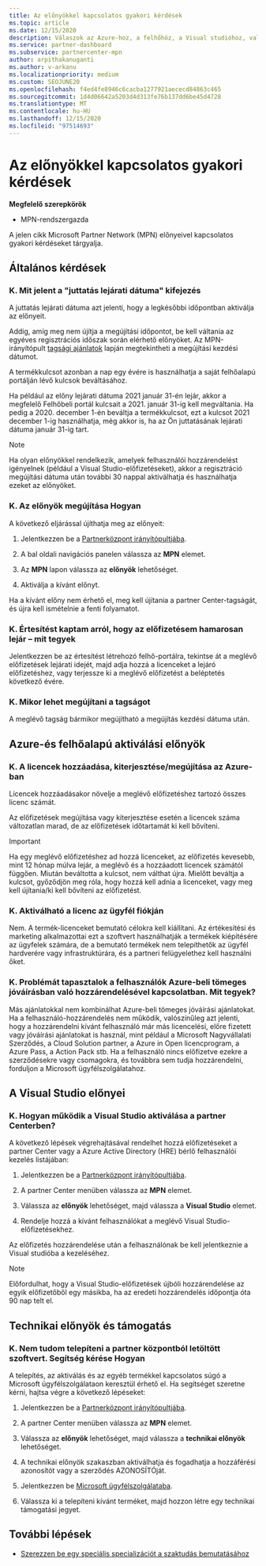 ```yaml
---
title: Az előnyökkel kapcsolatos gyakori kérdések
ms.topic: article
ms.date: 12/15/2020
description: Válaszok az Azure-hoz, a felhőhöz, a Visual studióhoz, valamint a technikai és támogatási előnyökhöz kapcsolódó licencek lejáratával, megújításával és aktiválásával kapcsolatos kérdésekre
ms.service: partner-dashboard
ms.subservice: partnercenter-mpn
author: arpithakanuganti
ms.author: v-arkanu
ms.localizationpriority: medium
ms.custom: SEOJUNE20
ms.openlocfilehash: f4ed4fe8946c6cacba1277921aececd84863c465
ms.sourcegitcommit: 1d4d06642a5203d4d313fe76b137dd6be45d4728
ms.translationtype: MT
ms.contentlocale: hu-HU
ms.lasthandoff: 12/15/2020
ms.locfileid: "97514693"
---
```

# <a name="benefits-faq"></a>Az előnyökkel kapcsolatos gyakori kérdések

**Megfelelő szerepkörök**

- MPN-rendszergazda

A jelen cikk Microsoft Partner Network (MPN) előnyeivel kapcsolatos gyakori kérdéseket tárgyalja.


## <a name="general-questions"></a>Általános kérdések

### <a name="q-what-does-benefit-expiry-date-mean"></a>K. Mit jelent a "juttatás lejárati dátuma" kifejezés

A juttatás lejárati dátuma azt jelenti, hogy a legkésőbbi időpontban aktiválja az előnyeit.

Addig, amíg meg nem újítja a megújítási időpontot, be kell váltania az egyéves regisztrációs időszak során elérhető előnyöket. Az MPN-irányítópult [tagsági ajánlatok](https://partner.microsoft.com/dashboard/mpn/offers) lapján megtekintheti a megújítási kezdési dátumot.

A termékkulcsot azonban a nap egy évére is használhatja a saját felhőalapú portálján lévő kulcsok beváltásához.

Ha például az előny lejárati dátuma 2021 január 31-én lejár, akkor a megfelelő Felhőbeli portál kulcsait a 2021. január 31-ig kell megváltania. Ha pedig a 2020. december 1-én beváltja a termékkulcsot, ezt a kulcsot 2021 december 1-ig használhatja, még akkor is, ha az Ön juttatásának lejárati dátuma január 31-ig tart.

>[!NOTE]
>Ha olyan előnyökkel rendelkezik, amelyek felhasználói hozzárendelést igényelnek (például a Visual Studio-előfizetéseket), akkor a regisztráció megújítási dátuma után további 30 nappal aktiválhatja és használhatja ezeket az előnyöket.

### <a name="q-how-do-i-renew-my-benefits"></a>K. Az előnyök megújítása Hogyan

A következő eljárással újíthatja meg az előnyeit:

1. Jelentkezzen be a [Partnerközpont irányítópultjába](https://partner.microsoft.com/dashboard/).

2. A bal oldali navigációs panelen válassza az **MPN** elemet.

3. Az **MPN** lapon válassza az **előnyök** lehetőséget.

4. Aktiválja a kívánt előnyt.

Ha a kívánt előny nem érhető el, meg kell újítania a partner Center-tagságát, és újra kell ismételnie a fenti folyamatot.

### <a name="q-i-received-a-notification-informing-me-that-my-subscription-is-expiring-soon---what-should-i-do"></a>K. Értesítést kaptam arról, hogy az előfizetésem hamarosan lejár – mit tegyek

Jelentkezzen be az értesítést létrehozó felhő-portálra, tekintse át a meglévő előfizetések lejárati idejét, majd adja hozzá a licenceket a lejáró előfizetéshez, vagy terjessze ki a meglévő előfizetést a beléptetés következő évére.

### <a name="q-when-can-i-renew-my-membership"></a>K. Mikor lehet megújítani a tagságot

A meglévő tagság bármikor megújítható a megújítás kezdési dátuma után.

## <a name="azure-and-cloud-activation-benefits"></a>Azure-és felhőalapú aktiválási előnyök

### <a name="q-how-does-adding-extendingrenewing-licenses-work-on-azure"></a>K. A licencek hozzáadása, kiterjesztése/megújítása az Azure-ban

Licencek hozzáadásakor növelje a meglévő előfizetéshez tartozó összes licenc számát.

Az előfizetések megújítása vagy kiterjesztése esetén a licencek száma változatlan marad, de az előfizetések időtartamát ki kell bővíteni.

>[!IMPORTANT]
>Ha egy meglévő előfizetéshez ad hozzá licenceket, az előfizetés kevesebb, mint 12 hónap múlva lejár, a meglévő és a hozzáadott licencek számától függően. Miután beváltotta a kulcsot, nem válthat újra. Mielőtt beváltja a kulcsot, győződjön meg róla, hogy hozzá kell adnia a licenceket, vagy meg kell újítania/ki kell bővíteni az előfizetést.

### <a name="q-can-i-activate-the-license-on-my-customers-account"></a>K. Aktiválható a licenc az ügyfél fiókján

Nem. A termék-licenceket bemutató célokra kell kiállítani. Az értékesítési és marketing alkalmazottai ezt a szoftvert használhatják a termékek kiépítésére az ügyfelek számára, de a bemutató termékek nem telepíthetők az ügyfél hardverére vagy infrastruktúrára, és a partneri felügyelethez kell használni őket.

### <a name="q-im-having-trouble-assigning-users-in-azure-bulk-credit-what-should-i-do"></a>K. Problémát tapasztalok a felhasználók Azure-beli tömeges jóváírásban való hozzárendelésével kapcsolatban. Mit tegyek?

Más ajánlatokkal nem kombinálhat Azure-beli tömeges jóváírási ajánlatokat. Ha a felhasználó-hozzárendelés nem működik, valószínűleg azt jelenti, hogy a hozzárendelni kívánt felhasználó már más licencelési, előre fizetett vagy jóváírási ajánlatokat is használ, mint például a Microsoft Nagyvállalati Szerződés, a Cloud Solution partner, a Azure in Open licencprogram, a Azure Pass, a Action Pack stb. Ha a felhasználó nincs előfizetve ezekre a szerződésekre vagy csomagokra, és továbbra sem tudja hozzárendelni, forduljon a Microsoft ügyfélszolgálatahoz.

## <a name="visual-studio-benefits"></a>A Visual Studio előnyei

### <a name="q-how-does-visual-studio-activation-work-in-partner-center"></a>K. Hogyan működik a Visual Studio aktiválása a partner Centerben?

A következő lépések végrehajtásával rendelhet hozzá előfizetéseket a partner Center vagy a Azure Active Directory (HRE) bérlő felhasználói kezelés listájában:

1. Jelentkezzen be a [Partnerközpont irányítópultjába](https://partner.microsoft.com/dashboard/).

2. A partner Center menüben válassza az **MPN** elemet.

3. Válassza az **előnyök** lehetőséget, majd válassza a **Visual Studio** elemet.

4. Rendelje hozzá a kívánt felhasználókat a meglévő Visual Studio-előfizetésekhez.

Az előfizetés hozzárendelése után a felhasználónak be kell jelentkeznie a Visual studióba a kezeléséhez.

>[!Note]
> Előfordulhat, hogy a Visual Studio-előfizetések újbóli hozzárendelése az egyik előfizetőből egy másikba, ha az eredeti hozzárendelés időpontja óta 90 nap telt el.

## <a name="technical-benefits-and-support"></a>Technikai előnyök és támogatás

### <a name="q-i-cant-install-the-software-i-downloaded-from-partner-center-how-do-i-get-help"></a>K. Nem tudom telepíteni a partner központból letöltött szoftvert. Segítség kérése Hogyan

A telepítés, az aktiválás és az egyéb termékkel kapcsolatos súgó a Microsoft ügyfélszolgálataon keresztül érhető el. Ha segítséget szeretne kérni, hajtsa végre a következő lépéseket:

1. Jelentkezzen be a [Partnerközpont irányítópultjába](https://partner.microsoft.com/dashboard/).

2. A partner Center menüben válassza az **MPN** elemet.

3. Válassza az **előnyök** lehetőséget, majd válassza a **technikai előnyök** lehetőséget.

4. A technikai előnyök szakaszban aktiválhatja és fogadhatja a hozzáférési azonosítót vagy a szerződés AZONOSÍTÓját.

5. Jelentkezzen be [Microsoft ügyfélszolgálataba](https://support.microsoft.com/supportforbusiness/productselection).

6. Válassza ki a telepíteni kívánt terméket, majd hozzon létre egy technikai támogatási jegyet.

## <a name="next-steps"></a>További lépések

- [Szerezzen be egy speciális specializációt a szaktudás bemutatásához](advanced-specializations.md)
